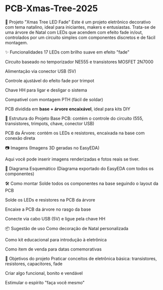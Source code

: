 # PCB-Xmas-Tree-2025

🌲 Projeto "Xmas Tree LED Fade"
Este é um projeto eletrônico decorativo com tema natalino, ideal para iniciantes, makers e entusiastas. Trata-se de uma árvore de Natal com LEDs que acendem com efeito fade in/out, controlados por um circuito simples com componentes discretos e de fácil montagem.


✨ Funcionalidades
17 LEDs com brilho suave em efeito "fade"

Circuito baseado no temporizador NE555 e transistores MOSFET 2N7000

Alimentação via conector USB (5V)

Controle ajustável do efeito fade por trimpot

Chave HH para ligar e desligar o sistema

Compatível com montagem PTH (fácil de soldar)

PCB dividida em **base + árvore encaixável**, ideal para kits DIY


🧩 Estrutura do Projeto
Base PCB: contém o controle do circuito (555, transistores, trimpots, chave, conector USB)

PCB da Árvore: contém os LEDs e resistores, encaixada na base com conexão direta


📷 Imagens
(Imagens 3D geradas no EasyEDA)

Aqui você pode inserir imagens renderizadas e fotos reais se tiver.


📐 Diagrama Esquemático
(Diagrama exportado do EasyEDA com todos os componentes)


🛠️ Como montar
Solde todos os componentes na base seguindo o layout da PCB

Solde os LEDs e resistores na PCB da árvore

Encaixe a PCB da árvore no rasgo da base

Conecte via cabo USB (5V) e ligue pela chave HH


📦 Sugestão de uso
Como decoração de Natal personalizada

Como kit educacional para introdução à eletrônica

Como item de venda para datas comemorativas


🎯 Objetivos do projeto
Praticar conceitos de eletrônica básica: transistores, resistores, capacitores, fade

Criar algo funcional, bonito e vendável

Estimular o espírito "faça você mesmo"


